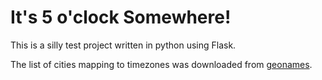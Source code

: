 # It's 5 o'clock Somewhere!


This is a silly test project written in python using Flask.

The list of cities mapping to timezones was downloaded from [geonames](http://download.geonames.org/export/dump/).

 